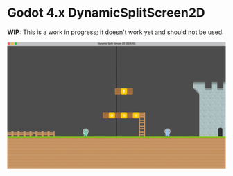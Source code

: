 # Godot 4.x DynamicSplitScreen2D

**WIP:** This is a work in progress; it doesn't work yet and should not be used.

![screenshot](./screenshots/screenshot_01.gif)
